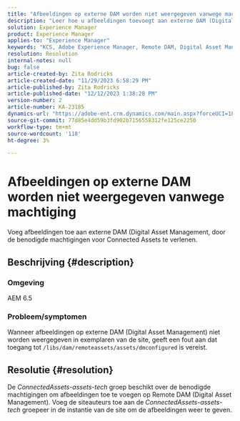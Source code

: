 ```yaml
---
title: "Afbeeldingen op externe DAM worden niet weergegeven vanwege machtiging"
description: "Leer hoe u afbeeldingen toevoegt aan externe DAM (Digital Asset Management)."
solution: Experience Manager
product: Experience Manager
applies-to: "Experience Manager"
keywords: "KCS, Adobe Experience Manager, Remote DAM, Digital Asset Management"
resolution: Resolution
internal-notes: null
bug: false
article-created-by: Zita Rodricks
article-created-date: "11/29/2023 6:58:29 PM"
article-published-by: Zita Rodricks
article-published-date: "12/12/2023 1:38:28 PM"
version-number: 2
article-number: KA-23185
dynamics-url: "https://adobe-ent.crm.dynamics.com/main.aspx?forceUCI=1&pagetype=entityrecord&etn=knowledgearticle&id=11bf0c46-e98e-ee11-8179-6045bd006793"
source-git-commit: 77d85e4dd59b3fd902b7156558312fe125ce2250
workflow-type: tm+mt
source-wordcount: '118'
ht-degree: 3%

---
```


# Afbeeldingen op externe DAM worden niet weergegeven vanwege machtiging


Voeg afbeeldingen toe aan externe DAM (Digital Asset Management, door de benodigde machtigingen voor Connected Assets te verlenen.

## Beschrijving {#description}


### Omgeving

AEM 6.5

### Probleem/symptomen

Wanneer afbeeldingen op externe DAM (Digital Asset Management) niet worden weergegeven in exemplaren van de site, geeft een fout aan dat toegang tot `/libs/dam/remoteassets/assets/dmconfigured` is vereist.








## Resolutie {#resolution}


De *ConnectedAssets-assets-tech* groep beschikt over de benodigde machtigingen om afbeeldingen toe te voegen op Remote DAM (Digital Asset Management). Voeg de siteauteurs toe aan de<b> </b>*ConnectedAssets-assets-tech* groepeer in de instantie van de site om de afbeeldingen weer te geven.

